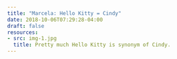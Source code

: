 ```yaml
---
title: "Marcela: Hello Kitty = Cindy"
date: 2018-10-06T07:29:28-04:00
draft: false
resources:
- src: img-1.jpg
  title: Pretty much Hello Kitty is synonym of Cindy.
---
```

